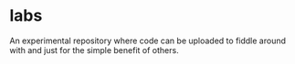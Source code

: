 # labs

An experimental repository where code can be uploaded to fiddle around with and just for the simple benefit of others.
